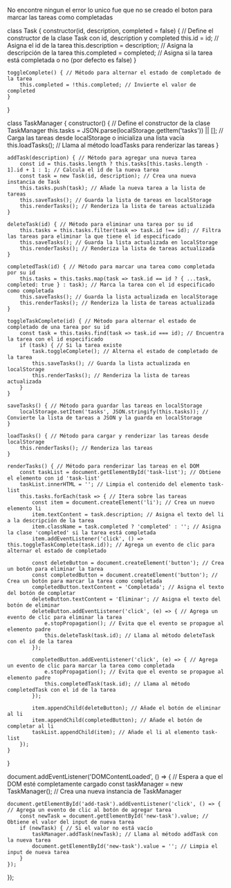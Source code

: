 No encontre ningun el error lo unico fue que no se creado el boton para marcar las tareas como 
completadas

class Task {
    constructor(id, description, completed = false) { // Define el constructor de la clase Task con id, description y completed
        this.id = id; // Asigna el id de la tarea
        this.description = description; // Asigna la descripción de la tarea
        this.completed = completed; // Asigna si la tarea está completada o no (por defecto es false)
    }

    toggleComplete() { // Método para alternar el estado de completado de la tarea
        this.completed = !this.completed; // Invierte el valor de completed
    }
}

class TaskManager {
    constructor() { // Define el constructor de la clase TaskManager
        this.tasks = JSON.parse(localStorage.getItem('tasks')) || []; // Carga las tareas desde localStorage o inicializa una lista vacía
        this.loadTasks(); // Llama al método loadTasks para renderizar las tareas
    }

    addTask(description) { // Método para agregar una nueva tarea
        const id = this.tasks.length ? this.tasks[this.tasks.length - 1].id + 1 : 1; // Calcula el id de la nueva tarea
        const task = new Task(id, description); // Crea una nueva instancia de Task
        this.tasks.push(task); // Añade la nueva tarea a la lista de tareas
        this.saveTasks(); // Guarda la lista de tareas en localStorage
        this.renderTasks(); // Renderiza la lista de tareas actualizada
    }

    deleteTask(id) { // Método para eliminar una tarea por su id
        this.tasks = this.tasks.filter(task => task.id !== id); // Filtra las tareas para eliminar la que tiene el id especificado
        this.saveTasks(); // Guarda la lista actualizada en localStorage
        this.renderTasks(); // Renderiza la lista de tareas actualizada
    }

    completedTask(id) { // Método para marcar una tarea como completada por su id
        this.tasks = this.tasks.map(task => task.id == id ? { ...task, completed: true } : task); // Marca la tarea con el id especificado como completada
        this.saveTasks(); // Guarda la lista actualizada en localStorage
        this.renderTasks(); // Renderiza la lista de tareas actualizada
    }

    toggleTaskComplete(id) { // Método para alternar el estado de completado de una tarea por su id
        const task = this.tasks.find(task => task.id === id); // Encuentra la tarea con el id especificado
        if (task) { // Si la tarea existe
            task.toggleComplete(); // Alterna el estado de completado de la tarea
            this.saveTasks(); // Guarda la lista actualizada en localStorage
            this.renderTasks(); // Renderiza la lista de tareas actualizada
        }
    }

    saveTasks() { // Método para guardar las tareas en localStorage
        localStorage.setItem('tasks', JSON.stringify(this.tasks)); // Convierte la lista de tareas a JSON y la guarda en localStorage
    }

    loadTasks() { // Método para cargar y renderizar las tareas desde localStorage
        this.renderTasks(); // Renderiza las tareas
    }

    renderTasks() { // Método para renderizar las tareas en el DOM
        const taskList = document.getElementById('task-list'); // Obtiene el elemento con id 'task-list'
        taskList.innerHTML = ''; // Limpia el contenido del elemento task-list
        this.tasks.forEach(task => { // Itera sobre las tareas
            const item = document.createElement('li'); // Crea un nuevo elemento li
            item.textContent = task.description; // Asigna el texto del li a la descripción de la tarea
            item.className = task.completed ? 'completed' : ''; // Asigna la clase 'completed' si la tarea está completada
            item.addEventListener('click', () => this.toggleTaskComplete(task.id)); // Agrega un evento de clic para alternar el estado de completado

            const deleteButton = document.createElement('button'); // Crea un botón para eliminar la tarea
            const completedButton = document.createElement('button'); // Crea un botón para marcar la tarea como completada
            completedButton.textContent = 'Completada'; // Asigna el texto del botón de completar
            deleteButton.textContent = 'Eliminar'; // Asigna el texto del botón de eliminar
            deleteButton.addEventListener('click', (e) => { // Agrega un evento de clic para eliminar la tarea
                e.stopPropagation(); // Evita que el evento se propague al elemento padre
                this.deleteTask(task.id); // Llama al método deleteTask con el id de la tarea
            });

            completedButton.addEventListener('click', (e) => { // Agrega un evento de clic para marcar la tarea como completada
                e.stopPropagation(); // Evita que el evento se propague al elemento padre
                this.completedTask(task.id); // Llama al método completedTask con el id de la tarea
            });

            item.appendChild(deleteButton); // Añade el botón de eliminar al li
            item.appendChild(completedButton); // Añade el botón de completar al li
            taskList.appendChild(item); // Añade el li al elemento task-list
        });
    }
}

document.addEventListener('DOMContentLoaded', () => { // Espera a que el DOM esté completamente cargado
    const taskManager = new TaskManager(); // Crea una nueva instancia de TaskManager

    document.getElementById('add-task').addEventListener('click', () => { // Agrega un evento de clic al botón de agregar tarea
        const newTask = document.getElementById('new-task').value; // Obtiene el valor del input de nueva tarea
        if (newTask) { // Si el valor no está vacío
            taskManager.addTask(newTask); // Llama al método addTask con la nueva tarea
            document.getElementById('new-task').value = ''; // Limpia el input de nueva tarea
        }
    });
});
